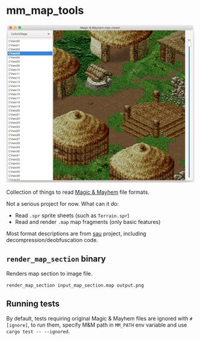# mm_map_tools

![screenshot](doc/screenshot.jpg)

Collection of things to read [Magic & Mayhem](https://en.wikipedia.org/wiki/Magic_and_Mayhem) file formats.

Not a serious project for now. What can it do:

* Read `.spr` sprite sheets (such as `Terrain.spr`)
* Read and render `.map` map fragments (only basic features)

Most format descriptions are from [sau](https://github.com/saniv/sau/) project, including decompression/deobfuscation code.

## `render_map_section` binary

Renders map section to image file.

```
render_map_section input_map_section.map output.png
```

## Running tests

By default, tests requiring original Magic & Mayhem files are ignored with `#[ignore]`, to run them, specify M&M path in `MM_PATH` env variable and use `cargo test -- --ignored`.
